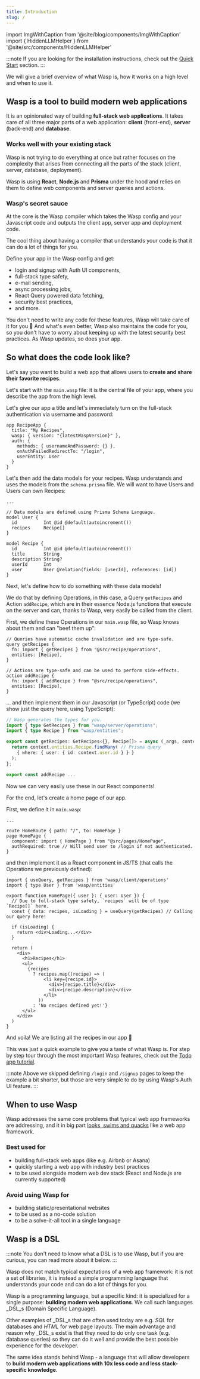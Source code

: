 ```yaml
---
title: Introduction
slug: /
---
```


import ImgWithCaption from '@site/blog/components/ImgWithCaption'
import { HiddenLLMHelper } from '@site/src/components/HiddenLLMHelper'

<HiddenLLMHelper />

:::note
If you are looking for the installation instructions, check out the [Quick Start](./quick-start.md) section.
:::

We will give a brief overview of what Wasp is, how it works on a high level and when to use it.

## Wasp is a tool to build modern web applications

It is an opinionated way of building **full-stack web applications**. It takes care of all three
major parts of a web application: **client** (front-end), **server** (back-end) and **database**.

### Works well with your existing stack

Wasp is not trying to do everything at once but rather focuses on the complexity that arises from connecting all the parts of the stack (client, server, database, deployment).

Wasp is using **React**, **Node.js** and **Prisma** under the hood and relies on them to define web components and server queries and actions.

### Wasp's secret sauce

At the core is the Wasp compiler which takes the Wasp config and your Javascript code and outputs the client app, server app and deployment code.

<!-- ![Wasp compilation diagram](/img/lp/wasp-compilation-diagram.png) -->

<ImgWithCaption source="/img/lp/wasp-compilation-diagram.png" caption="How the magic happens 🌈" />

The cool thing about having a compiler that understands your code is that it can do a lot of things for you.

Define your app in the Wasp config and get:

- login and signup with Auth UI components,
- full-stack type safety,
- e-mail sending,
- async processing jobs,
- React Query powered data fetching,
- security best practices,
- and more.

You don't need to write any code for these features, Wasp will take care of it for you 🤯 And what's even better, Wasp also maintains the code for you, so you don't have to worry about keeping up with the latest security best practices. As Wasp updates, so does your app.

## So what does the code look like?

Let's say you want to build a web app that allows users to **create and share their favorite recipes**.

Let's start with the `main.wasp` file: it is the central file of your app, where you describe the app from the high level.

Let's give our app a title and let's immediately turn on the full-stack authentication via username and password:

```wasp title="main.wasp"
app RecipeApp {
  title: "My Recipes",
  wasp: { version: "{latestWaspVersion}" },
  auth: {
    methods: { usernameAndPassword: {} },
    onAuthFailedRedirectTo: "/login",
    userEntity: User
  }
}
```

Let's then add the data models for your recipes. Wasp understands and uses the models from the `schema.prisma` file. We will want to have Users and Users can own Recipes:

```prisma title="schema.prisma"
...

// Data models are defined using Prisma Schema Language.
model User {
  id          Int @id @default(autoincrement())
  recipes     Recipe[]
}

model Recipe {
  id          Int @id @default(autoincrement())
  title       String
  description String?
  userId      Int
  user        User @relation(fields: [userId], references: [id])
}
```

Next, let's define how to do something with these data models!

We do that by defining Operations, in this case, a Query `getRecipes` and Action `addRecipe`,
which are in their essence Node.js functions that execute on the server and can, thanks to Wasp, very easily be called from the client.

First, we define these Operations in our `main.wasp` file, so Wasp knows about them and can "beef them up":

```wasp title="main.wasp"
// Queries have automatic cache invalidation and are type-safe.
query getRecipes {
  fn: import { getRecipes } from "@src/recipe/operations",
  entities: [Recipe],
}

// Actions are type-safe and can be used to perform side-effects.
action addRecipe {
  fn: import { addRecipe } from "@src/recipe/operations",
  entities: [Recipe],
}
```

... and then implement them in our Javascript (or TypeScript) code (we show just the query here, using TypeScript):

```ts title="src/recipe/operations.ts"
// Wasp generates the types for you.
import { type GetRecipes } from "wasp/server/operations";
import { type Recipe } from "wasp/entities";

export const getRecipes: GetRecipes<{}, Recipe[]> = async (_args, context) => {
  return context.entities.Recipe.findMany( // Prisma query
    { where: { user: { id: context.user.id } } }
  );
};

export const addRecipe ...
```

Now we can very easily use these in our React components!

For the end, let's create a home page of our app.

First, we define it in `main.wasp`:

```wasp title="main.wasp"
...

route HomeRoute { path: "/", to: HomePage }
page HomePage {
  component: import { HomePage } from "@src/pages/HomePage",
  authRequired: true // Will send user to /login if not authenticated.
}
```

and then implement it as a React component in JS/TS (that calls the Operations we previously defined):

```tsx title="src/pages/HomePage.tsx"
import { useQuery, getRecipes } from 'wasp/client/operations'
import { type User } from 'wasp/entities'

export function HomePage({ user }: { user: User }) {
  // Due to full-stack type safety, `recipes` will be of type `Recipe[]` here.
  const { data: recipes, isLoading } = useQuery(getRecipes) // Calling our query here!

  if (isLoading) {
    return <div>Loading...</div>
  }

  return (
    <div>
      <h1>Recipes</h1>
      <ul>
        {recipes
          ? recipes.map((recipe) => (
              <li key={recipe.id}>
                <div>{recipe.title}</div>
                <div>{recipe.description}</div>
              </li>
            ))
          : 'No recipes defined yet!'}
      </ul>
    </div>
  )
}
```

And voila! We are listing all the recipes in our app 🎉

This was just a quick example to give you a taste of what Wasp is. For step by step tour through the most important Wasp features, check out the [Todo app tutorial](../tutorial/01-create.md).

:::note
Above we skipped defining `/login` and `/signup` pages to keep the example a bit shorter, but those are very simple to do by using Wasp's Auth UI feature.
:::

## When to use Wasp

Wasp addresses the same core problems that typical web app frameworks are addressing, and it in big part [looks, swims and quacks](https://en.wikipedia.org/wiki/Duck_test) like a web app framework.

### Best used for

- building full-stack web apps (like e.g. Airbnb or Asana)
- quickly starting a web app with industry best practices
- to be used alongside modern web dev stack (React and Node.js are currently supported)

### Avoid using Wasp for

- building static/presentational websites
- to be used as a no-code solution
- to be a solve-it-all tool in a single language

## Wasp is a DSL

:::note
You don't need to know what a DSL is to use Wasp, but if you are curious, you can read more about it below.
:::

Wasp does not match typical expectations of a web app framework: it is not a set of libraries, it is instead a simple programming language that understands your code and can do a lot of things for you.

Wasp is a programming language, but a specific kind: it is specialized for a single purpose: **building modern web applications**. We call such languages _DSL_s (Domain Specific Language).

Other examples of _DSL_s that are often used today are e.g. _SQL_ for databases and _HTML_ for web page layouts.
The main advantage and reason why _DSL_s exist is that they need to do only one task (e.g. database queries)
so they can do it well and provide the best possible experience for the developer.

The same idea stands behind Wasp - a language that will allow developers to **build modern web applications with 10x less code and less stack-specific knowledge**.
